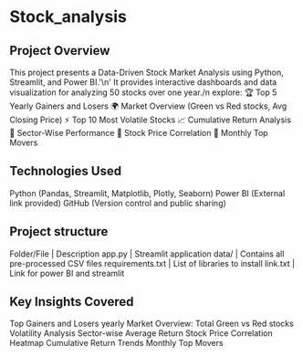 # Stock_analysis
## Project Overview
This project presents a Data-Driven Stock Market Analysis using Python, Streamlit, and Power BI.'\n'
It provides interactive dashboards and data visualization for analyzing 50 stocks over one year./n
explore:
🏆 Top 5 Yearly Gainers and Losers
🌍 Market Overview (Green vs Red stocks, Avg Closing Price)
⚡ Top 10 Most Volatile Stocks
📈 Cumulative Return Analysis
🏢 Sector-Wise Performance
🧠 Stock Price Correlation
📅 Monthly Top Movers

## Technologies Used
Python (Pandas, Streamlit, Matplotlib, Plotly, Seaborn)
Power BI (External link provided)
GitHub (Version control and public sharing)

## Project structure
Folder/File         | Description
app.py              | Streamlit application
data/               | Contains all pre-processed CSV files
requirements.txt    | List of libraries to install
link.txt            | Link for power BI and streamlit 

## Key Insights Covered
Top Gainers and Losers yearly
Market Overview: Total Green vs Red stocks
Volatility Analysis
Sector-wise Average Return
Stock Price Correlation Heatmap
Cumulative Return Trends
Monthly Top Movers
